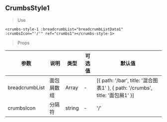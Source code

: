 ## CrumbsStyle1

> Use
```
<crumbs-style-1 :breadcrumbList="breadcrumbListData1" :crumbsIcon="'/'" ref="crumbs1"></crumbs-style-1>
```

> Props

参数|说明|类型|可选值|默认值
-|-|-|-|-|
breadcrumbList|面包屑数组|Array|-|[{ path: '/bar', title: '混合图表1' }, { path: '/crumbs', title: '面包屑1' }]
crumbsIcon|分隔符|string|-|'/'


